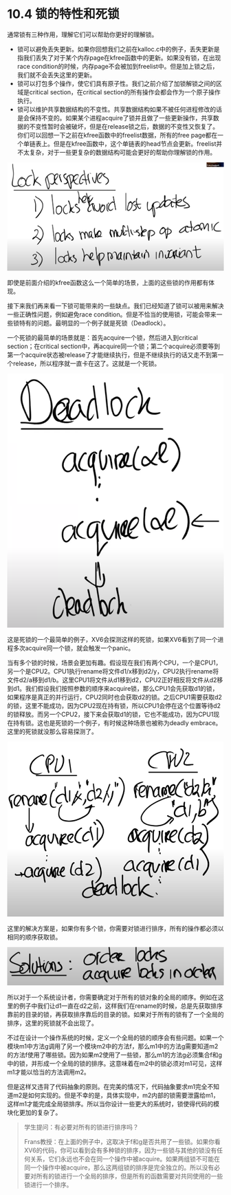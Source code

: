 # 10.4 锁的特性和死锁

通常锁有三种作用，理解它们可以帮助你更好的理解锁。

* 锁可以避免丢失更新。如果你回想我们之前在kalloc.c中的例子，丢失更新是指我们丢失了对于某个内存page在kfree函数中的更新。如果没有锁，在出现race condition的时候，内存page不会被加到freelist中。但是加上锁之后，我们就不会丢失这里的更新。
* 锁可以打包多个操作，使它们具有原子性。我们之前介绍了加锁解锁之间的区域是critical section，在critical section的所有操作会都会作为一个原子操作执行。
* 锁可以维护共享数据结构的不变性。共享数据结构如果不被任何进程修改的话是会保持不变的。如果某个进程acquire了锁并且做了一些更新操作，共享数据的不变性暂时会被破坏，但是在release锁之后，数据的不变性又恢复了。你们可以回想一下之前在kfree函数中的freelist数据，所有的free page都在一个单链表上。但是在kfree函数中，这个单链表的head节点会更新。freelist并不太复杂，对于一些更复杂的数据结构可能会更好的帮助你理解锁的作用。

![](../.gitbook/assets/image%20%28535%29.png)

即使是前面介绍的kfree函数这么一个简单的场景，上面的这些锁的作用都有体现。

接下来我们再来看一下锁可能带来的一些缺点。我们已经知道了锁可以被用来解决一些正确性问题，例如避免race condition。但是不恰当的使用锁，可能会带来一些锁特有的问题。最明显的一个例子就是死锁（Deadlock）。

一个死锁的最简单的场景就是：首先acquire一个锁，然后进入到critical section；在critical section中，再acquire同一个锁；第二个acquire必须要等到第一个acquire状态被release了才能继续执行，但是不继续执行的话又走不到第一个release，所以程序就一直卡在这了。这就是一个死锁。

![](../.gitbook/assets/image%20%28469%29.png)

这是死锁的一个最简单的例子，XV6会探测这样的死锁，如果XV6看到了同一个进程多次acquire同一个锁，就会触发一个panic。

当有多个锁的时候，场景会更加有趣。假设现在我们有两个CPU，一个是CPU1，另一个是CPU2。CPU1执行rename将文件d1/x移到d2/y，CPU2执行rename将文件d2/a移到d1/b。这里CPU1将文件从d1移到d2，CPU2正好相反将文件从d2移到d1。我们假设我们按照参数的顺序来acquire锁，那么CPU1会先获取d1的锁，如果程序是真正的并行运行，CPU2同时也会获取d2的锁。之后CPU1需要获取d2的锁，这里不能成功，因为CPU2现在持有锁，所以CPU1会停在这个位置等待d2的锁释放。而另一个CPU2，接下来会获取d1的锁，它也不能成功，因为CPU1现在持有锁。这也是死锁的一个例子，有时候这种场景也被称为deadly embrace。这里的死锁就没那么容易探测了。

![](../.gitbook/assets/image%20%28523%29.png)

这里的解决方案是，如果你有多个锁，你需要对锁进行排序，所有的操作都必须以相同的顺序获取锁。

![](../.gitbook/assets/image%20%28553%29.png)

所以对于一个系统设计者，你需要确定对于所有的锁对象的全局的顺序。例如在这里的例子中我们让d1一直在d2之前，这样我们在rename的时候，总是先获取排序靠前的目录的锁，再获取排序靠后的目录的锁。如果对于所有的锁有了一个全局的排序，这里的死锁就不会出现了。

不过在设计一个操作系统的时候，定义一个全局的锁的顺序会有些问题。如果一个模块m1中方法g调用了另一个模块m2中的方法f，那么m1中的方法g需要知道m2的方法f使用了哪些锁。因为如果m2使用了一些锁，那么m1的方法g必须集合f和g中的锁，并形成一个全局的锁的排序。这意味着在m2中的锁必须对m1可见，这样m1才能以恰当的方法调用m2。

但是这样又违背了代码抽象的原则。在完美的情况下，代码抽象要求m1完全不知道m2是如何实现的。但是不幸的是，具体实现中，m2内部的锁需要泄露给m1，这样m1才能完成全局锁排序。所以当你设计一些更大的系统时，锁使得代码的模块化更加的复杂了。

> 学生提问：有必要对所有的锁进行排序吗？
>
> Frans教授：在上面的例子中，这取决于f和g是否共用了一些锁。如果你看XV6的代码，你可以看到会有多种锁的排序，因为一些锁与其他的锁没有任何关系，它们永远也不会在同一个操作中被acquire。如果两组锁不可能在同一个操作中被acquire，那么这两组锁的排序是完全独立的。所以没有必要对所有的锁进行一个全局的排序，但是所有的函数需要对共同使用的一些锁进行一个排序。





